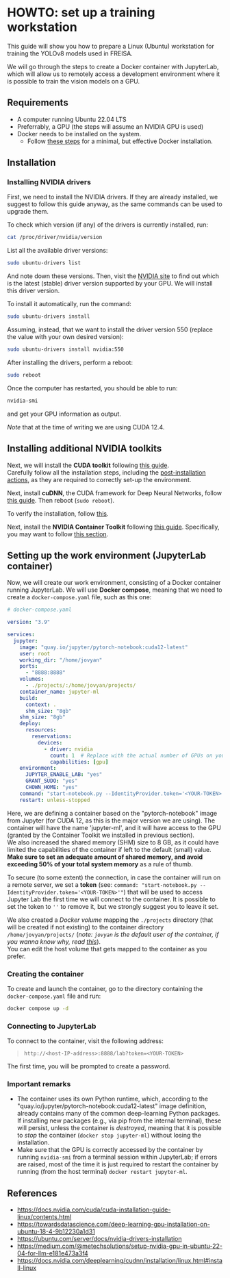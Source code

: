 # HOWTO: set up a training workstation

This guide will show you how to prepare a Linux (Ubuntu) workstation for training the YOLOv8 models used in FREISA.

We will go through the steps to create a Docker container with JupyterLab, which will allow us to remotely access a development environment where it is possible to train the vision models on a GPU.

## Requirements

- A computer running Ubuntu 22.04 LTS
- Preferrably, a GPU (the steps will assume an NVIDIA GPU is used)
- Docker needs to be installed on the system.
  - Follow [these steps](https://www.digitalocean.com/community/tutorials/how-to-install-and-use-docker-on-ubuntu-22-04) for a minimal, but effective Docker installation.

## Installation

### Installing NVIDIA drivers

First, we need to install the NVIDIA drivers.
If they are already installed, we suggest to follow this guide anyway, as the same commands can be used to upgrade them.

To check which version (if any) of the drivers is currently installed, run:

```bash
cat /proc/driver/nvidia/version
```

List all the available driver versions:

```bash
sudo ubuntu-drivers list
```

And note down these versions.
Then, visit the [NVIDIA site](https://www.nvidia.com/Download/index.aspx?lang=en-us) to find out which is the latest (stable) driver version supported by your GPU.
We will install this driver version.

To install it automatically, run the command:

```bash
sudo ubuntu-drivers install
```

Assuming, instead, that we want to install the driver version 550 (replace the value with your own desired version):

```bash
sudo ubuntu-drivers install nvidia:550
```

After installing the drivers, perform a reboot:

```bash
sudo reboot
```

Once the computer has restarted, you should be able to run:

```bash
nvidia-smi
```

and get your GPU information as output.

_Note_ that at the time of writing we are using CUDA 12.4.

## Installing additional NVIDIA toolkits

Next, we will install the **CUDA toolkit** following [this guide](https://docs.nvidia.com/cuda/cuda-installation-guide-linux/#network-repo-installation-for-ubuntu).\
Carefully follow all the installation steps, including the [post-installation actions](https://docs.nvidia.com/cuda/cuda-installation-guide-linux/index.html#post-installation-actions), as they are required to correctly set-up the environment.

Next, install **cuDNN**, the CUDA framework for Deep Neural Networks, follow [this guide](https://docs.nvidia.com/deeplearning/cudnn/installation/linux.html#install-linux).
Then reboot (`sudo reboot`).

To verify the installation, follow [this](https://docs.nvidia.com/deeplearning/cudnn/installation/linux.html#verifying-the-install-on-linux).

Next, install the **NVIDIA Container Toolkit** following [this guide](https://docs.nvidia.com/datacenter/cloud-native/container-toolkit/latest/install-guide.html).
Specifically, you may want to follow [this section](https://docs.nvidia.com/datacenter/cloud-native/container-toolkit/latest/install-guide.html#installing-with-apt).

## Setting up the work environment (JupyterLab container)

Now, we will create our work environment, consisting of a Docker container running JupyterLab.
We will use **Docker compose**, meaning that we need to create a `docker-compose.yaml` file, such as this one:

```yaml
# docker-compose.yaml

version: "3.9"

services:
  jupyter:
    image: "quay.io/jupyter/pytorch-notebook:cuda12-latest"
    user: root
    working_dir: "/home/jovyan"
    ports:
      - "8888:8888"
    volumes:
      - ./projects/:/home/jovyan/projects/
    container_name: jupyter-ml
    build:
      context: .
      shm_size: "8gb"
    shm_size: "8gb"
    deploy:
      resources:
        reservations:
          devices:
            - driver: nvidia
              count: 1  # Replace with the actual number of GPUs on your system
              capabilities: [gpu]
    environment:
      JUPYTER_ENABLE_LAB: "yes"
      GRANT_SUDO: "yes"
      CHOWN_HOME: "yes"
    command: "start-notebook.py --IdentityProvider.token='<YOUR-TOKEN>'"
    restart: unless-stopped
```

Here, we are defining a container based on the "pytorch-notebook" image from Jupyter (for CUDA 12, as this is the major version we are using).
The container will have the name 'jupyter-ml', and it will have access to the GPU (granted by the Container Toolkit we installed in previous section).\
We also increased the shared memory (SHM) size to 8 GB, as it could have limited the capabilities of the container if left to the default (small) value.
**Make sure to set an adequate amount of shared memory, and avoid exceeding 50% of your total system memory** as a rule of thumb.

To secure (to some extent) the connection, in case the container will run on a remote server, we set a **token** (see: `command: "start-notebook.py --IdentityProvider.token='<YOUR-TOKEN>'"`) that will be used to access Jupyter Lab the first time we will connect to the container.
It is possible to set the token to `''` to remove it, but we strongly suggest you to leave it set.

We also created a _Docker volume_ mapping the `./projects` directory (that will be created if not existing) to the container directory `/home/jovyan/projects/` (_note: `jovyan` is the default user of the container, if you wanna know why, read [this](https://jupyter-docker-stacks.readthedocs.io/en/latest/using/faq.html#who-is-jovyan)_).\
You can edit the host volume that gets mapped to the container as you prefer.

### Creating the container

To create and launch the container, go to the directory containing the `docker-compose.yaml` file and run:

```bash
docker compose up -d
```

### Connecting to JupyterLab

To connect to the container, visit the following address:

> `http://<host-IP-address>:8888/lab?token=<YOUR-TOKEN>`

The first time, you will be prompted to create a password.

### Important remarks

- The container uses its own Python runtime, which, according to the "quay.io/jupyter/pytorch-notebook:cuda12-latest" image definition, already contains many of the common deep-learning Python packages.
  If installing new packages (e.g., via pip from the internal terminal), these will persist, unless the container is _destroyed_, meaning that it is possible to _stop_ the container (`docker stop jupyter-ml`) without losing the installation.
- Make sure that the GPU is correctly accessed by the container by running `nvidia-smi` from a terminal session within JupyterLab; if errors are raised, most of the time it is just required to restart the container by running (from the host terminal) `docker restart jupyter-ml`.

## References

- <https://docs.nvidia.com/cuda/cuda-installation-guide-linux/contents.html>
- <https://towardsdatascience.com/deep-learning-gpu-installation-on-ubuntu-18-4-9b12230a1d31>
- <https://ubuntu.com/server/docs/nvidia-drivers-installation>
- <https://medium.com/@metechsolutions/setup-nvidia-gpu-in-ubuntu-22-04-for-llm-e181e473a3f4>
- <https://docs.nvidia.com/deeplearning/cudnn/installation/linux.html#install-linux>
